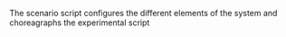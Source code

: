 The scenario script configures the different elements of the system and choreagraphs the experimental script

